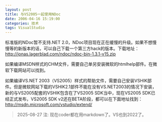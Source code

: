 ```yaml
---
layout: post
title: 与VS2005一起使用NDoc
date: 2006-04-16 15:19:00
categories: 技术
tags: VisualStudio
---
```


标准版的NDoc暂不支持.NET 2.0，NDoc项目现在正在缓慢的升级。如果不想慢慢等的新版本的话，可以自己下载一个第三方hack的版本。下载地址：http://jonas.lagerblad.com/ndoc/ndoc-bin-1.3.1-v15.zip

如果编译MSDN样式的CHM文件，需要自己单另安装微软的htmlhelp部件。在微软下载网站可以找到。

如果编译VS.NET 2003（VS2005）样式的帮助文件，需要自己安装VSHIK部件。但是微软网站下载的VSHIK2.1部件不能在没有VS.NET2003的情况下安装，新的与VS2005配套的VSHIK包含在了VS2005 SDK当中，现在VS2005 SDK已经正式发布，VS2005 SDK v2还在BETA阶段，都可以在下面地址找到：http://msdn.microsoft.com/vstudio/extend/

> 2025-08-27 注: 现在coder都在用markdown了。VS也到2022了。